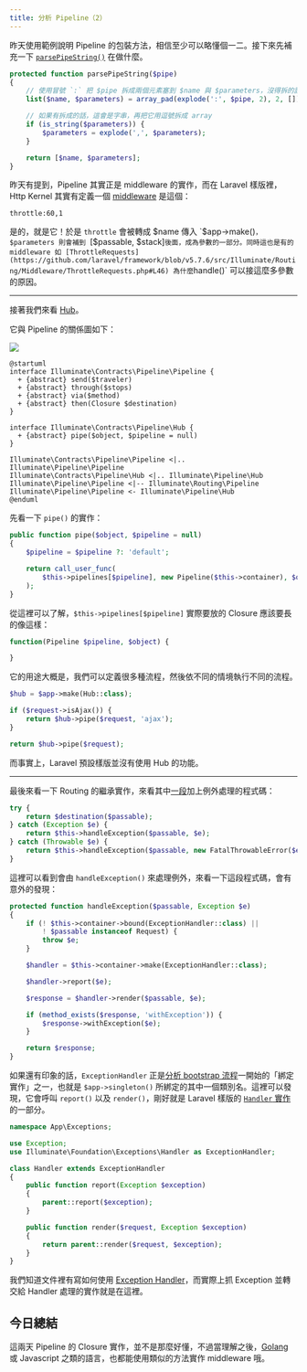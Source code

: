 ```yaml
---
title: 分析 Pipeline（2）
---
```


昨天使用範例說明 Pipeline 的包裝方法，相信至少可以略懂個一二。接下來先補充一下 [`parsePipeString()`](https://github.com/laravel/framework/blob/v5.7.6/src/Illuminate/Pipeline/Pipeline.php#L167-L176) 在做什麼。

```php
protected function parsePipeString($pipe)
{
    // 使用冒號 `:` 把 $pipe 拆成兩個元素塞到 $name 與 $parameters，沒得拆的話會使用 [] 補到 $parameters 裡
    list($name, $parameters) = array_pad(explode(':', $pipe, 2), 2, []);

    // 如果有拆成的話，這會是字串，再把它用逗號拆成 array
    if (is_string($parameters)) {
        $parameters = explode(',', $parameters);
    }

    return [$name, $parameters];
}
```

昨天有提到，Pipeline 其實正是 middleware 的實作，而在 Laravel 樣版裡，Http Kernel 其實有定義一個 [middleware](https://github.com/laravel/laravel/blob/v5.7.0/app/Http/Kernel.php#L41) 是這個：

```
throttle:60,1
```

是的，就是它！於是 `throttle` 會被轉成 $name 傳入 `$app->make()`，$parameters 則會補到 `[$passable, $stack]` 後面，成為參數的一部分。同時這也是有的 middleware 如 [ThrottleRequests](https://github.com/laravel/framework/blob/v5.7.6/src/Illuminate/Routing/Middleware/ThrottleRequests.php#L46) 為什麼 `handle()` 可以接這麼多參數的原因。

---

接著我們來看 [Hub](https://github.com/laravel/framework/blob/v5.7.6/src/Illuminate/Pipeline/Hub.php)。

它與 Pipeline 的關係圖如下：

![](http://www.plantuml.com/plantuml/png/ZP31JiCm38RlUGeVSiW4tHE0D6aNk27EkwIjMODSfuhjNhQzEp09L94YTelq-_F_nJlHMDH6SeaLorli49w9R4mS5G_xp5fYft9uIHDIOlnvmCa1tC4fjd8TkO0Wzy5hYJCIbitlM8UIxJW4BvedgU8vnU17r27tAoXos5CMAmY-Hz4llPHvuoxkPlCdQslfwJCDFhVlsEaz-EdxTu_0HdJTV-Cz7ixRxSAWdd3_wbKxbk42NsrlcYNvcaqJ7-loTRhvitM7tDj87m00)

```
@startuml
interface Illuminate\Contracts\Pipeline\Pipeline {
  + {abstract} send($traveler)
  + {abstract} through($stops)
  + {abstract} via($method)
  + {abstract} then(Closure $destination)
}

interface Illuminate\Contracts\Pipeline\Hub {
  + {abstract} pipe($object, $pipeline = null)
}

Illuminate\Contracts\Pipeline\Pipeline <|.. Illuminate\Pipeline\Pipeline
Illuminate\Contracts\Pipeline\Hub <|.. Illuminate\Pipeline\Hub
Illuminate\Pipeline\Pipeline <|-- Illuminate\Routing\Pipeline
Illuminate\Pipeline\Pipeline <- Illuminate\Pipeline\Hub
@enduml
```

先看一下 `pipe()` 的實作：

```php
public function pipe($object, $pipeline = null)
{
    $pipeline = $pipeline ?: 'default';

    return call_user_func(
        $this->pipelines[$pipeline], new Pipeline($this->container), $object
    );
}
```

從這裡可以了解，`$this->pipelines[$pipeline]` 實際要放的 Closure 應該要長的像這樣：

```php
function(Pipeline $pipeline, $object) {

}
```

它的用途大概是，我們可以定義很多種流程，然後依不同的情境執行不同的流程。

```php
$hub = $app->make(Hub::class);

if ($request->isAjax()) {
    return $hub->pipe($request, 'ajax');
}

return $hub->pipe($request);
```

而事實上，Laravel 預設樣版並沒有使用 Hub 的功能。

---

最後來看一下 Routing 的繼承實作，來看其中[一段](https://github.com/laravel/framework/blob/v5.7.6/src/Illuminate/Routing/Pipeline.php#L26-L37)加上例外處理的程式碼：

```php
try {
    return $destination($passable);
} catch (Exception $e) {
    return $this->handleException($passable, $e);
} catch (Throwable $e) {
    return $this->handleException($passable, new FatalThrowableError($e));
}
```

這裡可以看到會由 `handleException()` 來處理例外，來看一下這段程式碼，會有意外的發現：

```php
protected function handleException($passable, Exception $e)
{
    if (! $this->container->bound(ExceptionHandler::class) ||
        ! $passable instanceof Request) {
        throw $e;
    }

    $handler = $this->container->make(ExceptionHandler::class);

    $handler->report($e);

    $response = $handler->render($passable, $e);

    if (method_exists($response, 'withException')) {
        $response->withException($e);
    }

    return $response;
}
```

如果還有印象的話，`ExceptionHandler` 正是[分析 bootstrap 流程][Day02]一開始的「綁定實作」之一，也就是 `$app->singleton()` 所綁定的其中一個類別名。這裡可以發現，它會呼叫 `report()` 以及 `render()`，剛好就是 Laravel 樣版的 [`Handler` 實作](https://github.com/laravel/laravel/blob/v5.7.0/app/Exceptions/Handler.php)的一部分。

```php
namespace App\Exceptions;

use Exception;
use Illuminate\Foundation\Exceptions\Handler as ExceptionHandler;

class Handler extends ExceptionHandler
{
    public function report(Exception $exception)
    {
        parent::report($exception);
    }

    public function render($request, Exception $exception)
    {
        return parent::render($request, $exception);
    }
}
```

我們知道文件裡有寫如何使用 [Exception Handler](https://laravel.com/docs/5.7/errors#the-exception-handler)，而實際上抓 Exception 並轉交給 Handler 處理的實作就是在這裡。

## 今日總結

這兩天 Pipeline 的 Closure 實作，並不是那麼好懂，不過當理解之後，[Golang](https://github.com/MilesChou/book-start-golang-30-days) 或 Javascript 之類的語言，也都能使用類似的方法實作 middleware 哦。

[Day02]: day02.md
